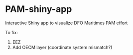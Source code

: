 # PAM-shiny-app
Interactive Shiny app to visualize DFO Maritimes PAM effort

To fix:
1) EEZ
2) Add OECM layer (coordinate system mismatch?)

